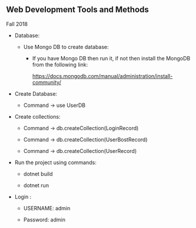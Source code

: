## Web Development Tools and Methods

Fall 2018

-   Database:

    -   Use Mongo DB to create database:

        -   If you have Mongo DB then run it, if not then install the
            MongoDB from the following link:

            <https://docs.mongodb.com/manual/administration/install-community/>

-   Create Database:

    -   Command -\> use UserDB

-   Create collections:

    -   Command -\> db.createCollection(LoginRecord)

    -   Command -\> db.createCollection(UserBostRecord)

    -   Command -\> db.createCollection(UserRecord)

-   Run the project using commands:

    -   dotnet build

    -   dotnet run

-   Login :

    -   USERNAME: admin

    -   Password: admin
